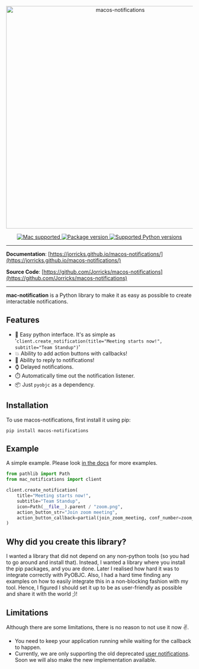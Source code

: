 <p align="center">
  <a href="https://github.com/Jorricks/macos-notifications"><img src="https://github.com/Jorricks/macos-notifications/raw/main/docs/macos-notifications.png" alt="macos-notifications" width="600px"></a>
</p>
<p align="center">
<a href="https://www.apple.com/mac/" target="_blank">
    <img src="https://img.shields.io/badge/Platform-mac-blue" alt="Mac supported">
</a>
<a href="https://pypi.org/project/macos-notifications" target="_blank">
    <img src="https://img.shields.io/pypi/v/macos-notifications?color=%2334D058&label=pypi%20package" alt="Package version">
</a>
<a href="https://pypi.org/project/macos-notifications" target="_blank">
    <img src="https://img.shields.io/pypi/pyversions/macos-notifications.svg?color=%2334D058" alt="Supported Python versions">
</a>
</p>

---

**Documentation**: [https://jorricks.github.io/macos-notifications/](https://jorricks.github.io/macos-notifications/)

**Source Code**: [https://github.com/Jorricks/macos-notifications](https://github.com/Jorricks/macos-notifications)

---

**mac-notification** is a Python library to make it as easy as possible to create interactable notifications.

## Features
- 🚀 Easy python interface. It's as simple as '`client.create_notification(title="Meeting starts now!", subtitle="Team Standup")`'
- 💥 Ability to add action buttons with callbacks!
- 📝 Ability to reply to notifications!
- ⌚ Delayed notifications.
- ⏱️ Automatically time out the notification listener.
- 📦 Just `pyobjc` as a dependency.

## Installation

To use macos-notifications, first install it using pip:

    pip install macos-notifications

## Example
A simple example. Please look [in the docs](https://jorricks.github.io/macos-notifications/) for more examples.

```python
from pathlib import Path
from mac_notifications import client

client.create_notification(
    title="Meeting starts now!",
    subtitle="Team Standup",
    icon=Path(__file__).parent / "zoom.png",
    action_button_str="Join zoom meeting",
    action_button_callback=partial(join_zoom_meeting, conf_number=zoom_conf_number)
)
```

##  Why did you create this library?
I wanted a library that did not depend on any non-python tools (so you had to go around and install that). Instead, I wanted a library where you install the pip packages, and you are done.
Later I realised how hard it was to integrate correctly with PyOBJC. Also, I had a hard time finding any examples on how to easily integrate this in a non-blocking fashion with my tool. 
Hence, I figured I should set it up to be as user-friendly as possible and share it with the world ;)!


## Limitations
Although there are some limitations, there is no reason to not use it now :v:.
- You need to keep your application running while waiting for the callback to happen.
- Currently, we are only supporting the old deprecated [user notifications](https://developer.apple.com/documentation/foundation/nsusernotification). Soon we will also make the new implementation available.
